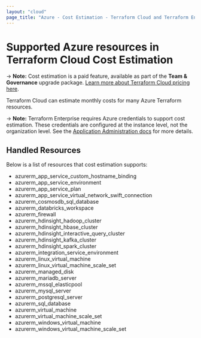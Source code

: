 ```yaml
---
layout: "cloud"
page_title: "Azure - Cost Estimation - Terraform Cloud and Terraform Enterprise"
---
```


# Supported Azure resources in Terraform Cloud Cost Estimation

-> **Note:** Cost estimation is a paid feature, available as part of the **Team & Governance** upgrade package. [Learn more about Terraform Cloud pricing here](https://www.hashicorp.com/products/terraform/pricing/).

Terraform Cloud can estimate monthly costs for many Azure Terraform resources.

-> **Note:** Terraform Enterprise requires Azure credentials to support cost estimation. These credentials are configured at the instance level, not the organization level. See the [Application Administration docs](/docs/enterprise/admin/integration.html) for more details.

## Handled Resources

Below is a list of resources that cost estimation supports:

* azurerm_app_service_custom_hostname_binding
* azurerm_app_service_environment
* azurerm_app_service_plan
* azurerm_app_service_virtual_network_swift_connection
* azurerm_cosmosdb_sql_database
* azurerm_databricks_workspace
* azurerm_firewall
* azurerm_hdinsight_hadoop_cluster
* azurerm_hdinsight_hbase_cluster
* azurerm_hdinsight_interactive_query_cluster
* azurerm_hdinsight_kafka_cluster
* azurerm_hdinsight_spark_cluster
* azurerm_integration_service_environment
* azurerm_linux_virtual_machine
* azurerm_linux_virtual_machine_scale_set
* azurerm_managed_disk
* azurerm_mariadb_server
* azurerm_mssql_elasticpool
* azurerm_mysql_server
* azurerm_postgresql_server
* azurerm_sql_database
* azurerm_virtual_machine
* azurerm_virtual_machine_scale_set
* azurerm_windows_virtual_machine
* azurerm_windows_virtual_machine_scale_set
